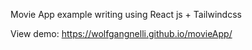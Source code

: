 Movie App example writing using React js + Tailwindcss

View demo: https://wolfgangnelli.github.io/movieApp/
